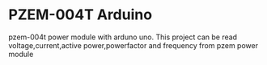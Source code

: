 # PZEM-004T Arduino
 pzem-004t power module with arduno uno. This project can be read voltage,current,active power,powerfactor and frequency from pzem power module
